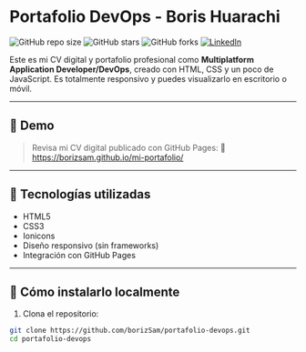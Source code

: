 # Portafolio DevOps - Boris Huarachi

![GitHub repo size](https://img.shields.io/github/repo-size/borizSam/portafolio-devops)
![GitHub stars](https://img.shields.io/github/stars/borizSam/portafolio-devops?style=social)
![GitHub forks](https://img.shields.io/github/forks/borizSam/portafolio-devops?style=social)
[![LinkedIn](https://img.shields.io/badge/LinkedIn-Boris%20Huarachi-blue?style=social&logo=linkedin)](https://www.linkedin.com/in/boris-ivan-huarachi-perez-859638219/)

Este es mi CV digital y portafolio profesional como **Multiplatform Application Developer/DevOps**, creado con HTML, CSS y un poco de JavaScript. Es totalmente responsivo y puedes visualizarlo en escritorio o móvil.

---

## 🎯 Demo

> Revisa mi CV digital publicado con GitHub Pages:
📍 https://borizsam.github.io/mi-portafolio/

---

## 📌 Tecnologías utilizadas

- HTML5
- CSS3
- Ionicons
- Diseño responsivo (sin frameworks)
- Integración con GitHub Pages

---

## 🧰 Cómo instalarlo localmente

1. Clona el repositorio:

```bash
git clone https://github.com/borizSam/portafolio-devops.git
cd portafolio-devops

